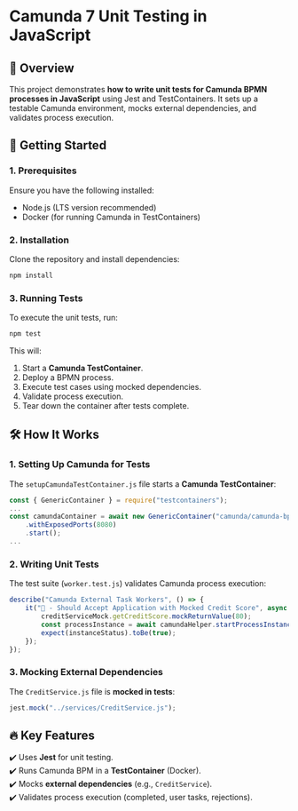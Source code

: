 # Camunda 7 Unit Testing in JavaScript

## 📌 Overview
This project demonstrates **how to write unit tests for Camunda BPMN processes in JavaScript** using Jest and TestContainers. It sets up a testable Camunda environment, mocks external dependencies, and validates process execution.

## 🚀 Getting Started

### **1. Prerequisites**
Ensure you have the following installed:
- Node.js (LTS version recommended)
- Docker (for running Camunda in TestContainers)

### **2. Installation**
Clone the repository and install dependencies:
```sh
npm install
```

### **3. Running Tests**
To execute the unit tests, run:
```sh
npm test
```
This will:
1. Start a **Camunda TestContainer**.
2. Deploy a BPMN process.
3. Execute test cases using mocked dependencies.
4. Validate process execution.
5. Tear down the container after tests complete.

## 🛠 How It Works

### **1. Setting Up Camunda for Tests**
The `setupCamundaTestContainer.js` file starts a **Camunda TestContainer**:
```js
const { GenericContainer } = require("testcontainers");
...
const camundaContainer = await new GenericContainer("camunda/camunda-bpm-platform:7.22.0")
    .withExposedPorts(8080)
    .start();
...
```

### **2. Writing Unit Tests**
The test suite (`worker.test.js`) validates Camunda process execution:
```js
describe("Camunda External Task Workers", () => {
    it("🥳 - Should Accept Application with Mocked Credit Score", async () => {
        creditServiceMock.getCreditScore.mockReturnValue(80);
        const processInstance = await camundaHelper.startProcessInstance("ApplicationReceived", variables);
        expect(instanceStatus).toBe(true);
    });
});
```

### **3. Mocking External Dependencies**
The `CreditService.js` file is **mocked in tests**:
```js
jest.mock("../services/CreditService.js");
```

## 🔥 Key Features
✔️ Uses **Jest** for unit testing.  
✔️ Runs Camunda BPM in a **TestContainer** (Docker).  
✔️ Mocks **external dependencies** (e.g., `CreditService`).  
✔️ Validates process execution (completed, user tasks, rejections).  
